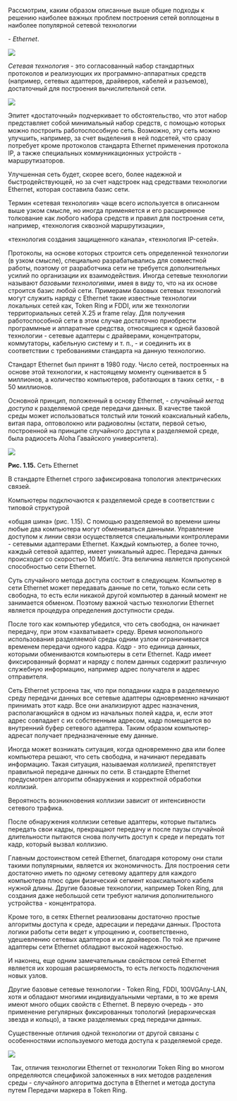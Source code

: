 ﻿Рассмотрим, каким образом описанные выше общие подходы к решению наиболее важных проблем построения сетей воплощены в наиболее популярной сетевой технологии

\- *Ethernet*.

![](Aspose.Words.e1dbe22e-0f05-460e-a06e-e2be0f590db8.001.png)

*Сетевая технология* - это согласованный набор стандартных протоколов и реализующих их программно-аппаратных средств (например, сетевых адаптеров, драйверов, кабелей и разъемов), достаточный для построения вычислительной сети. 

![](Aspose.Words.e1dbe22e-0f05-460e-a06e-e2be0f590db8.002.png)

Эпитет «достаточный» подчеркивает то обстоятельство, что этот набор представляет собой минимальный набор средств, с помощью которых можно построить работоспособную сеть. Возможно, эту сеть можно улучшить, например, за счет выделения в ней подсетей, что сразу потребует кроме протоколов стандарта Ethernet применения протокола IP, а также специальных коммуникационных устройств - маршрутизаторов.

Улучшенная сеть будет, скорее всего, более надежной и быстродействующей, но за счет надстроек над средствами технологии Ethernet, которая составила базис сети.

Термин «сетевая технология» чаще всего используется в описанном выше узком смысле, но иногда применяется и его расширенное толкование как любого набора средств и правил для построения сети, например, «технология сквозной маршрутизации»,

«технология создания защищенного канала», «технология IP-сетей».

Протоколы, на основе которых строится сеть определенной технологии (в узком смысле), специально разрабатывались для совместной работы, поэтому от разработчика сети не требуется дополнительных усилий по организации их взаимодействия. Иногда сетевые технологии называют *базовыми технологиями*, имея в виду то, что на их основе строится базис любой сети. Примерами базовых сетевых технологий могут служить наряду с Ethernet такие известные технологии локальных сетей как, Token Ring и FDDI, или же технологии территориальных сетей Х.25 и frame relay. Для получения работоспособной сети в этом случае достаточно приобрести программные и аппаратные средства, относящиеся к одной базовой технологии - сетевые адаптеры с драйверами, концентраторы, коммутаторы, кабельную систему и т. п., - и соединить их в соответствии с требованиями стандарта на данную технологию.

Стандарт Ethernet был принят в 1980 году. Число сетей, построенных на основе этой технологии, к настоящему моменту оценивается в 5 миллионов, а количество компьютеров, работающих в таких сетях, - в 50 миллионов.

Основной принцип, положенный в основу Ethernet, - *случайный метод доступа* к разделяемой среде передачи данных. В качестве такой среды может использоваться толстый или тонкий коаксиальный кабель, витая пара, оптоволокно или радиоволны (кстати, первой сетью, построенной на принципе случайного доступа к разделяемой среде, была радиосеть Aloha Гавайского университета).

![](Aspose.Words.e1dbe22e-0f05-460e-a06e-e2be0f590db8.003.png)

**Рис. 1.15.** Сеть Ethernet

В стандарте Ethernet строго зафиксирована топология электрических связей.

Компьютеры подключаются к разделяемой среде в соответствии с типовой структурой

«общая шина» (рис. 1.15). С помощью разделяемой во времени шины любые два компьютера могут обмениваться данными. Управление доступом к линии связи осуществляется специальными контроллерами - сетевыми адаптерами Ethernet. Каждый компьютер, а более точно, каждый сетевой адаптер, имеет уникальный адрес. Передача данных происходит со скоростью 10 Мбит/с. Эта величина является пропускной способностью сети Ethernet.

Суть случайного метода доступа состоит в следующем. Компьютер в сети Ethernet может передавать данные по сети, только если сеть свободна, то есть если никакой другой компьютер в данный момент не занимается обменом. Поэтому важной частью технологии Ethernet является процедура определения доступности среды.

После того как компьютер убедился, что сеть свободна, он начинает передачу, при этом «захватывает» среду. Время монопольного использования разделяемой среды одним узлом ограничивается временем передачи одного кадра. *Кадр* - это единица данных, которыми обмениваются компьютеры в сети Ethernet. Кадр имеет фиксированный формат и наряду с полем данных содержит различную служебную информацию, например адрес получателя и адрес отправителя.

Сеть Ethernet устроена так, что при попадании кадра в разделяемую среду передачи данных все сетевые адаптеры одновременно начинают принимать этот кадр. Все они анализируют адрес назначения, располагающийся в одном из начальных полей кадра, и, если этот адрес совпадает с их собственным адресом, кадр помещается во внутренний буфер сетевого адаптера. Таким образом компьютер-адресат получает предназначенные ему данные.

Иногда может возникать ситуация, когда одновременно два или более компьютера решают, что сеть свободна, и начинают передавать информацию. Такая ситуация, называемая *коллизией*, препятствует правильной передаче данных по сети. В стандарте Ethernet предусмотрен алгоритм обнаружения и корректной обработки коллизий.

Вероятность возникновения коллизии зависит от интенсивности сетевого трафика.

После обнаружения коллизии сетевые адаптеры, которые пытались передать свои кадры, прекращают передачу и после паузы случайной длительности пытаются снова получить доступ к среде и передать тот кадр, который вызвал коллизию.

Главным достоинством сетей Ethernet, благодаря которому они стали такими популярными, является их экономичность. Для построения сети достаточно иметь по одному сетевому адаптеру для каждого компьютера плюс один физический сегмент коаксиального кабеля нужной длины. Другие базовые технологии, например Token Ring, для создания даже небольшой сети требуют наличия дополнительного устройства - концентратора.

Кроме того, в сетях Ethernet реализованы достаточно простые алгоритмы доступа к среде, адресации и передачи данных. Простота логики работы сети ведет к упрощению и, соответственно, удешевлению сетевых адаптеров и их драйверов. По той же причине адаптеры сети Ethernet обладают высокой надежностью.

И наконец, еще одним замечательным свойством сетей Ethernet является их хорошая расширяемость, то есть легкость подключения новых узлов.

Другие базовые сетевые технологии - Token Ring, FDDI, 100VGAny-LAN, хотя и обладают многими индивидуальными чертами, в то же время имеют много общих свойств с Ethernet. В первую очередь - это применение регулярных фиксированных топологий (иерархическая звезда и кольцо), а также разделяемых сред передачи данных.

Существенные отличия одной технологии от другой связаны с особенностями используемого метода доступа к разделяемой среде.

![](Aspose.Words.e1dbe22e-0f05-460e-a06e-e2be0f590db8.004.png)

` `Так, отличия технологии Ethernet от технологии Token Ring во многом определяются спецификой заложенных в них методов разделения среды - случайного алгоритма доступа в Ethernet и метода доступа путем Передачи маркера в Token Ring.
